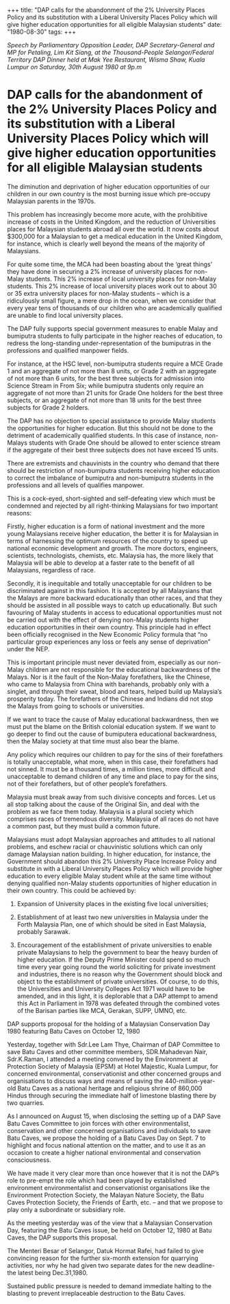 +++ 
title: "DAP calls for the abandonment of the 2% University Places Policy and its substitution with a Liberal University Places Policy which will give higher education opportunities for all eligible Malaysian students"
date: "1980-08-30"
tags:
+++

_Speech by Parliamentary Opposition Leader, DAP Secretary-General and MP for Petaling, Lim Kit Siang, at the Thousand-People Selangor/Federal Territory DAP Dinner held at Mak Yee Restaurant, Wisma Shaw, Kuala Lumpur on Saturday, 30th August 1980 at 9p.m_

# DAP calls for the abandonment of the 2% University Places Policy and its substitution with a Liberal University Places Policy which will give higher education opportunities for all eligible Malaysian students

The diminution and deprivation of higher education opportunities of our children in our own country is the most burning issue which pre-occupy Malaysian parents in the 1970s.</u>

This problem has increasingly become more acute, with the prohibitive increase of costs in the United Kingdom, and the reduction of Universities places for Malaysian students abroad all over the world. It now costs about $300,000 for a Malaysian to get a medical education in the United Kingdom, for instance, which is clearly well beyond the means of the majority of Malaysians.

For quite some time, the MCA had been boasting about the ‘great things’ they have done in securing a 2% increase of university places for non-Malay students. This 2% increase of local university places for non-Malay students. This 2% increase of local university places work out to about 30 or 35 extra university places for non-Malay students – which is a ridiculously small figure, a mere drop in the ocean, when we consider that every year tens of thousands of our children who are academically qualified are unable to find local university places.

The DAP fully supports special government measures to enable Malay and bumiputra students to fully participate in the higher reaches of education, to redress the long-standing under-representation of the bumiputras in the professions and qualified manpower fields.

For instance, at the HSC level, non-bumiputra students require a MCE Grade 1 and an aggregate of not more than 8 units, or Grade 2 with an aggregate of not more than 6 units, for the best three subjects for admission into Science Stream in From Six; while bumiputra students only require an aggregate of not more than 21 units for Grade One holders for the best three subjects, or an aggregate of not more than 18 units for the best three subjects for Grade 2 holders.

The DAP has no objection to special assistance to provide Malay students the opportunities for higher education. But this should not be done to the detriment of academically qualified students. In this case of instance, non-Malays students with Grade One should be allowed to enter science stream if the aggregate of their best three subjects does not have exceed 15 units.

There are extremists and chauvinists in the country who demand that there should be restriction of non-bumiputra students receiving higher education to correct the imbalance of bumiputra and non-bumiputra students in the professions and all levels of qualifies manpower.

This is a cock-eyed, short-sighted and self-defeating view which must be condemned and rejected by all right-thinking Malaysians for two important reasons:

Firstly, higher education is a form of national investment and the more young Malaysians receive higher education, the better it is for Malaysian in terms of harnessing the optimum resources of the country to speed up national economic development and growth. The more doctors, engineers, scientists, technologists, chemists, etc. Malaysia has, the more likely that Malaysia will be able to develop at a faster rate to the benefit of all Malaysians, regardless of race.

Secondly, it is inequitable and totally unacceptable for our children to be discriminated against in this fashion. It is accepted by all Malaysians that the Malays are more backward educationally than other races, and that they should be assisted in all possible ways to catch up educationally. But such favouring of Malay students in access to educational opportunities must not be carried out with the effect of denying non-Malay students higher education opportunities in their own country. This principle had in effect been officially recognised in the New Economic Policy formula that “no particular group experiences any loss or feels any sense of deprivation” under the NEP.

This is important principle must never deviated from, especially as our non-Malay children are not responsible for the educational backwardness of the Malays. Nor is it the fault of the Non-Malay forefathers, like the Chinese, who came to Malaysia from China with barehands, probably only with a singlet, and through their sweat, blood and tears, helped build up Malaysia’s prosperity today. The forefathers of the Chinese and Indians did not stop the Malays from going to schools or universities.

If we want to trace the cause of Malay educational backwardness, then we must put the blame on the British colonial education system. If we want to go deeper to find out the cause of bumiputera educational backwardness, then the Malay society at that time must also bear the blame. 

Any policy which requires our children to pay for the sins of their forefathers is totally unacceptable, what more, when in this case, their forefathers had not sinned. It must be a thousand times, a million times, more difficult and unacceptable to demand children of any time and place to pay for the sins, not of their forefathers, but of other people’s forefathers.

Malaysia must break away from such divisive concepts and forces. Let us all stop talking about the cause of the Original Sin, and deal with the problem as we face them today. Malaysia is a plural society which comprises races of tremendous diversity. Malaysia of all races do not have a common past, but they must build a common future.

Malaysians must adopt Malaysian approaches and attitudes to all national problems, and eschew racial or chauvinistic solutions which can only damage Malaysian nation building. In higher education, for instance, the Government should abandon this 2% University Place Increase Policy and substitute in with a Liberal University Places Policy which will provide higher education to every eligible Malay student while at the same time without denying qualified non-Malay students opportunities of higher education in their own country. This could be achieved by:

1.	Expansion of University places in the existing five local universities; 

2.	Establishment of at least two new universities in Malaysia under the Forth Malaysia Plan, one of which should be sited in East Malaysia, probably Sarawak.

3.	Encouragement of the establishment of private universities to enable private Malaysians to help the government to bear the heavy burden of higher education. If the Deputy Prime Minister could spend so much time every year going round the world soliciting for private investment and industries, there is no reason why the Government should block and object to the establishment of private universities. Of course, to do this, the Universities and University Colleges Act 1971 would have to be amended, and in this light, it is deplorable that a DAP attempt to amend this Act in Parliament in 1978 was defeated through the combined votes of the Barisan parties like MCA, Gerakan, SUPP, UMNO, etc.

DAP supports proposal for the holding of a Malaysian Conservation Day 1980 featuring Batu Caves on October 12, 1980

Yesterday, together with Sdr.Lee Lam Thye, Chairman of DAP Committee to save Batu Caves and other committee members, SDR.Mahadevan Nair, Sdr.K.Raman, I attended a meeting convened by the Environment at Protection Society of Malaysia (EPSM) at Hotel Majestic, Kuala Lumpur, for concerned environmental, conservationist and other concerned groups and organisations to discuss ways and means of saving the 440-million-year-old Batu Caves as a national heritage and religious shrine of 860,000 Hindus through securing the immediate half of limestone blasting there by two quarries.

As I announced on August 15, when disclosing the setting up of a DAP Save Batu Caves Committee to join forces with other environmentalist, conservation and other concerned organisations and individuals to save Batu Caves, we propose the holding of a Batu Caves Day on Sept. 7 to highlight and focus national attention on the matter, and to use it as an occasion to create a higher national environmental and conservation consciousness.

We have made it very clear more than once however that it is not the DAP’s role to pre-empt the role which had been played by established environment environmentalist and conservationist organisations like the Environment Protection Society, the Malayan Nature Society, the Batu Caves Protection Society, the Friends of Earth, etc. – and that we propose to play only a subordinate or subsidiary role.

As the meeting yesterday was of the view that a Malaysian Conservation Day, featuring the Batu Caves issue, be held on October 12, 1980 at Batu Caves, the DAP supports this proposal.

The Menteri Besar of Selangor, Datuk Hormat Rafei, had failed to give convincing reason for the further six-month extension for quarrying activities, nor why he had given two separate dates for the new deadline-the latest being Dec.31,1980.

Sustained public pressure is needed to demand immediate halting to the blasting to prevent irreplaceable destruction to the Batu Caves.
 
